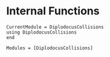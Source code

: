 # Internal Functions


```@meta
CurrentModule = DiplodocusCollisions
using DiplodocusCollisions
end
```

```@autodocs
Modules = [DiplodocusCollisions]
```

